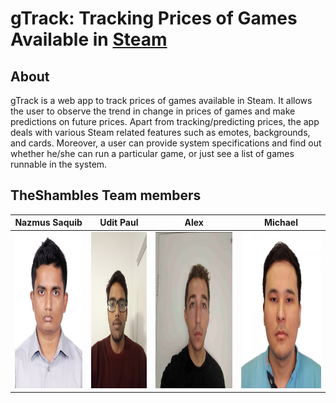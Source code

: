 # gTrack: Tracking Prices of Games Available in [Steam](https://store.steampowered.com/)

## About
gTrack is a web app to track prices of games available in Steam. It allows the user to observe the trend in change in prices of games and make predictions on future prices. Apart from tracking/predicting prices, the app deals with various Steam related features such as emotes, backgrounds, and cards. Moreover, a user can provide system specifications and find out whether he/she can run a particular game, or just see a list of games runnable in the system.

## TheShambles Team members
Nazmus Saquib|Udit Paul|Alex|Michael
:-----------:|:-------:|:--:|:------:
<img src="pictures/nazmus-saquib.jpg" height="250px">|<img src="pictures/Paul_headshot.jpg" height="250px">|<img src="pictures/alexface.png" height="250px">|<img src="pictures/magzhan.jpg" height="250px">
